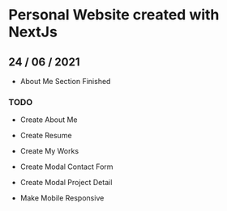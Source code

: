 # Personal Website created with NextJs

## 24 / 06 / 2021

- About Me Section Finished

### TODO

- Create About Me

- Create Resume

- Create My Works

- Create Modal Contact Form

- Create Modal Project Detail

- Make Mobile Responsive
